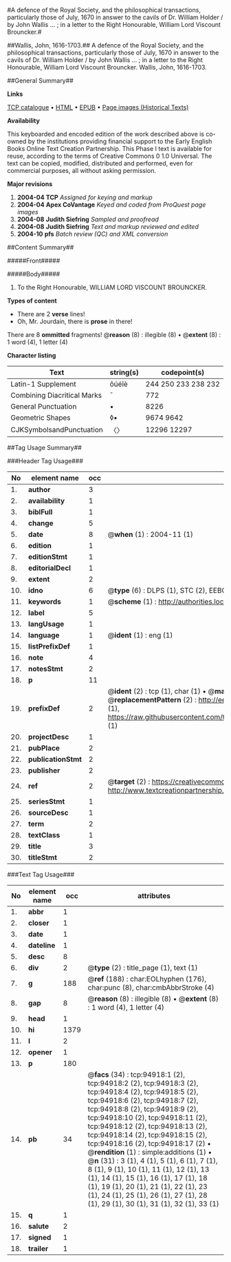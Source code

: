#A defence of the Royal Society, and the philosophical transactions, particularly those of July, 1670 in answer to the cavils of Dr. William Holder / by John Wallis ... ; in a letter to the Right Honourable, William Lord Viscount Brouncker.#

##Wallis, John, 1616-1703.##
A defence of the Royal Society, and the philosophical transactions, particularly those of July, 1670 in answer to the cavils of Dr. William Holder / by John Wallis ... ; in a letter to the Right Honourable, William Lord Viscount Brouncker.
Wallis, John, 1616-1703.

##General Summary##

**Links**

[TCP catalogue](http://www.ota.ox.ac.uk/tcp/)  • 
[HTML](http://tei.it.ox.ac.uk/tcp/Texts-HTML/free/A67/A67383.html)  • 
[EPUB](http://tei.it.ox.ac.uk/tcp/Texts-EPUB/free/A67/A67383.epub) • 
[Page images (Historical Texts)](https://data.historicaltexts.jisc.ac.uk/view?pubId=eebo-12880272e&pageId=eebo-12880272e-94918-1)

**Availability**

This keyboarded and encoded edition of the
	       work described above is co-owned by the institutions
	       providing financial support to the Early English Books
	       Online Text Creation Partnership. This Phase I text is
	       available for reuse, according to the terms of Creative
	       Commons 0 1.0 Universal. The text can be copied,
	       modified, distributed and performed, even for
	       commercial purposes, all without asking permission.

**Major revisions**

1. __2004-04__ __TCP__ *Assigned for keying and markup*
1. __2004-04__ __Apex CoVantage__ *Keyed and coded from ProQuest page images*
1. __2004-08__ __Judith Siefring__ *Sampled and proofread*
1. __2004-08__ __Judith Siefring__ *Text and markup reviewed and edited*
1. __2004-10__ __pfs__ *Batch review (QC) and XML conversion*

##Content Summary##

#####Front#####

#####Body#####

1. To the Right Honourable, WILLIAM LORD VISCOUNT BROUNCKER.

**Types of content**

  * There are 2 **verse** lines!
  * Oh, Mr. Jourdain, there is **prose** in there!

There are 8 **ommitted** fragments! 
 @__reason__ (8) : illegible (8)  •  @__extent__ (8) : 1 word (4), 1 letter (4)

**Character listing**


|Text|string(s)|codepoint(s)|
|---|---|---|
|Latin-1 Supplement|ôúéîè|244 250 233 238 232|
|Combining             Diacritical Marks|̄|772|
|General Punctuation|•|8226|
|Geometric Shapes|◊▪|9674 9642|
|CJKSymbolsandPunctuation|〈〉|12296 12297|

##Tag Usage Summary##

###Header Tag Usage###

|No|element name|occ|attributes|
|---|---|---|---|
|1.|__author__|3||
|2.|__availability__|1||
|3.|__biblFull__|1||
|4.|__change__|5||
|5.|__date__|8| @__when__ (1) : 2004-11 (1)|
|6.|__edition__|1||
|7.|__editionStmt__|1||
|8.|__editorialDecl__|1||
|9.|__extent__|2||
|10.|__idno__|6| @__type__ (6) : DLPS (1), STC (2), EEBO-CITATION (1), OCLC (1), VID (1)|
|11.|__keywords__|1| @__scheme__ (1) : http://authorities.loc.gov/ (1)|
|12.|__label__|5||
|13.|__langUsage__|1||
|14.|__language__|1| @__ident__ (1) : eng (1)|
|15.|__listPrefixDef__|1||
|16.|__note__|4||
|17.|__notesStmt__|2||
|18.|__p__|11||
|19.|__prefixDef__|2| @__ident__ (2) : tcp (1), char (1)  •  @__matchPattern__ (2) : ([0-9\-]+):([0-9IVX]+) (1), (.+) (1)  •  @__replacementPattern__ (2) : http://eebo.chadwyck.com/downloadtiff?vid=$1&page=$2 (1), https://raw.githubusercontent.com/textcreationpartnership/Texts/master/tcpchars.xml#$1 (1)|
|20.|__projectDesc__|1||
|21.|__pubPlace__|2||
|22.|__publicationStmt__|2||
|23.|__publisher__|2||
|24.|__ref__|2| @__target__ (2) : https://creativecommons.org/publicdomain/zero/1.0/ (1), http://www.textcreationpartnership.org/docs/. (1)|
|25.|__seriesStmt__|1||
|26.|__sourceDesc__|1||
|27.|__term__|2||
|28.|__textClass__|1||
|29.|__title__|3||
|30.|__titleStmt__|2||


###Text Tag Usage###

|No|element name|occ|attributes|
|---|---|---|---|
|1.|__abbr__|1||
|2.|__closer__|1||
|3.|__date__|1||
|4.|__dateline__|1||
|5.|__desc__|8||
|6.|__div__|2| @__type__ (2) : title_page (1), text (1)|
|7.|__g__|188| @__ref__ (188) : char:EOLhyphen (176), char:punc (8), char:cmbAbbrStroke (4)|
|8.|__gap__|8| @__reason__ (8) : illegible (8)  •  @__extent__ (8) : 1 word (4), 1 letter (4)|
|9.|__head__|1||
|10.|__hi__|1379||
|11.|__l__|2||
|12.|__opener__|1||
|13.|__p__|180||
|14.|__pb__|34| @__facs__ (34) : tcp:94918:1 (2), tcp:94918:2 (2), tcp:94918:3 (2), tcp:94918:4 (2), tcp:94918:5 (2), tcp:94918:6 (2), tcp:94918:7 (2), tcp:94918:8 (2), tcp:94918:9 (2), tcp:94918:10 (2), tcp:94918:11 (2), tcp:94918:12 (2), tcp:94918:13 (2), tcp:94918:14 (2), tcp:94918:15 (2), tcp:94918:16 (2), tcp:94918:17 (2)  •  @__rendition__ (1) : simple:additions (1)  •  @__n__ (31) : 3 (1), 4 (1), 5 (1), 6 (1), 7 (1), 8 (1), 9 (1), 10 (1), 11 (1), 12 (1), 13 (1), 14 (1), 15 (1), 16 (1), 17 (1), 18 (1), 19 (1), 20 (1), 21 (1), 22 (1), 23 (1), 24 (1), 25 (1), 26 (1), 27 (1), 28 (1), 29 (1), 30 (1), 31 (1), 32 (1), 33 (1)|
|15.|__q__|1||
|16.|__salute__|2||
|17.|__signed__|1||
|18.|__trailer__|1||
